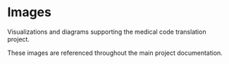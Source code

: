 # Images

Visualizations and diagrams supporting the medical code translation project.

These images are referenced throughout the main project documentation.
